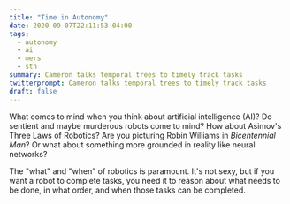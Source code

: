```yaml
---
title: "Time in Autonomy"
date: 2020-09-07T22:11:53-04:00
tags: 
  - autonomy
  - ai
  - mers
  - stn
summary: Cameron talks temporal trees to timely track tasks
twitterprompt: Cameron talks temporal trees to timely track tasks
draft: false
---
```


What comes to mind when you think about artificial intelligence (AI)? Do sentient and maybe murderous robots come to mind? How about Asimov's Three Laws of Robotics? Are you picturing Robin Williams in _Bicentennial Man_? Or what about something more grounded in reality like neural networks?

The "what" and "when" of robotics is paramount. It's not sexy, but if you want a robot to complete tasks, you need it to reason about what needs to be done, in what order, and when those tasks can be completed.


